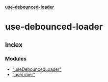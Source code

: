 **[use-debounced-loader](README.md)**

# use-debounced-loader

## Index

### Modules

* ["useDebouncedLoader"](modules/_usedebouncedloader_.md)
* ["useTimer"](modules/_usetimer_.md)
